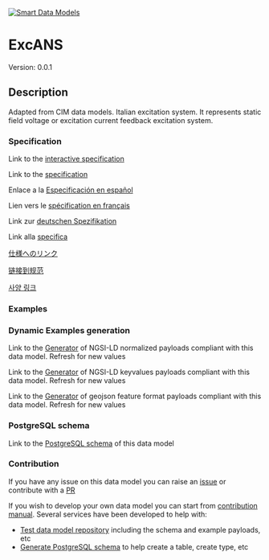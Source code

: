 [![Smart Data Models](https://smartdatamodels.org/wp-content/uploads/2022/01/SmartDataModels_logo.png "Logo")](https://smartdatamodels.org)
# ExcANS
Version: 0.0.1

## Description 

Adapted from CIM data models. Italian excitation system. It represents static field voltage or excitation current feedback excitation system.
### Specification

Link to the [interactive specification](https://swagger.lab.fiware.org/?url=https://smart-data-models.github.io/dataModel.EnergyCIM/ExcANS/swagger.yaml)

Link to the [specification](https://github.com/smart-data-models/dataModel.EnergyCIM/blob/master/ExcANS/doc/spec.md)

Enlace a la [Especificación en español](https://github.com/smart-data-models/dataModel.EnergyCIM/blob/master/ExcANS/doc/spec_ES.md)

Lien vers le [spécification en français](https://github.com/smart-data-models/dataModel.EnergyCIM/blob/master/ExcANS/doc/spec_FR.md)

Link zur [deutschen Spezifikation](https://github.com/smart-data-models/dataModel.EnergyCIM/blob/master/ExcANS/doc/spec_DE.md)

Link alla [specifica](https://github.com/smart-data-models/dataModel.EnergyCIM/blob/master/ExcANS/doc/spec_IT.md)

[仕様へのリンク](https://github.com/smart-data-models/dataModel.EnergyCIM/blob/master/ExcANS/doc/spec_JA.md)

[链接到规范](https://github.com/smart-data-models/dataModel.EnergyCIM/blob/master/ExcANS/doc/spec_ZH.md)

[사양 링크](https://github.com/smart-data-models/dataModel.EnergyCIM/blob/master/ExcANS/doc/spec_KO.md)
### Examples
### Dynamic Examples generation

Link to the [Generator](https://smartdatamodels.org/extra/ngsi-ld_generator.php?schemaUrl=https://raw.githubusercontent.com/smart-data-models/dataModel.EnergyCIM/master/ExcANS/schema.json&email=info@smartdatamodels.org) of NGSI-LD normalized payloads compliant with this data model. Refresh for new values

Link to the [Generator](https://smartdatamodels.org/extra/ngsi-ld_generator_keyvalues.php?schemaUrl=https://raw.githubusercontent.com/smart-data-models/dataModel.EnergyCIM/master/ExcANS/schema.json&email=info@smartdatamodels.org) of NGSI-LD keyvalues payloads compliant with this data model. Refresh for new values

Link to the [Generator](https://smartdatamodels.org/extra/geojson_features_generator.php?schemaUrl=https://raw.githubusercontent.com/smart-data-models/dataModel.EnergyCIM/master/ExcANS/schema.json&email=info@smartdatamodels.org) of geojson feature format payloads compliant with this data model. Refresh for new values
### PostgreSQL schema

Link to the [PostgreSQL schema](https://github.com/smart-data-models/dataModel.EnergyCIM/blob/master/ExcANS/schema.sql) of this data model
### Contribution

 If you have any issue on this data model you can raise an [issue](https://github.com/smart-data-models/dataModel.EnergyCIM/issues)  or contribute with a [PR](https://github.com/smart-data-models/dataModel.EnergyCIM/pulls)

 If you wish to develop your own data model you can start from [contribution manual](https://bit.ly/contribution_manual). Several services have been developed to help with: 
 - [Test data model repository](https://smartdatamodels.org/index.php/data-models-contribution-api/) including the schema and example payloads, etc
 - [Generate PostgreSQL schema](https://smartdatamodels.org/index.php/sql-service/) to help create a table, create type, etc